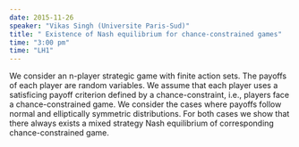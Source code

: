 ```yaml
---
date: 2015-11-26
speaker: "Vikas Singh (Universite Paris-Sud)"
title: " Existence of Nash equilibrium for chance-constrained games"
time: "3:00 pm" 
time: "LH1"
---
```

We consider an n-player strategic game with finite action sets. The payoffs of each player are random variables. We assume that each player uses a satisficing payoff criterion defined by a chance-constraint, i.e., players face a chance-constrained game. We consider the cases where payoffs follow normal and elliptically symmetric distributions. For both cases we show that there always exists a mixed strategy Nash equilibrium of corresponding chance-constrained game.
